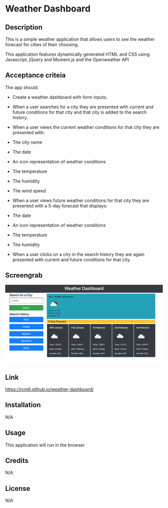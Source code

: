 # Weather Dashboard

## Description
This is a simple weather application that allows users to see the weather forecast for cities of their choosing.

This application features dynamically generated HTML and CSS using Javascript, jQuery and Moment.js and the Openweather API

## Acceptance criteia

The app should:

* Create a weather dashboard with form inputs.

* When a user searches for a city they are presented with current and future conditions for that city and that city is added to the search history.
* When a user views the current weather conditions for that city they are presented with:
 * The city name
 * The date
 * An icon representation of weather conditions
 * The temperature
 * The humidity
 * The wind speed

* When a user views future weather conditions for that city they are presented with a 5-day forecast that displays:
 * The date
 * An icon representation of weather conditions
 * The temperature
 * The humidity

* When a user clicks on a city in the search history they are again presented with current and future conditions for that city.

## Screengrab
![Project Screenshot](/Screenshot.png?raw=true)

## Link
[https://rcm6.github.io/weather-dashboard/
](https://rcm6.github.io/weather-dashboard/)

## Installation
N/A

## Usage
This application will run in the browser

## Credits
N/A

## License
N/A